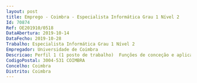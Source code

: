 ```yaml
--- 
layout: post
title: Emprego - Coimbra - Especialista Informática Grau 1 Nível 2
Id: 70874
Ref: OE201910/0518
DataAbertura: 2019-10-14
DataFecho: 2019-10-28
Trabalho: Especialista Informática Grau 1 Nível 2
Empregador: Universidade de Coimbra
Descricao: Perfil 1 (1 posto de trabalho)  Funções de conceção e aplicação na área de engenharia de software, nos termos da alínea c) do n.º 1 e do n.º 5 do artigo 2.º da Portaria n.º 358 2002, de 03 de abril, em particular  análise dos requisitos e conceção lógica dos sistemas de informação, especificando as aplicações e programas informáticos, as entradas e as saídas, os modelos de dados e os esquemas de processamento  projeção, desenvolvimento e documentação das aplicações e programas informáticos, assegurando a sua integração nos sistemas de informação existentes e compatibilidade com as plataformas tecnológicas utilizadas  instalação, configuração, assegurando a integração e teste de componentes, programas e produtos aplicacionais e definindo as respetivas regras de segurança e recuperação e os manuais de utilização  elaboração de rotinas e programas utilitários, e definir procedimentos de uso geral necessários a uma fácil e correta utilização dos sistemas aplicacionais e produtos de microinformática e na programação de procedimentos de interrogação de ficheiros e bases de dados. As funções a exercer prendem se com o desenvolvimento e evolução de aplicações e programas informáticos predominantemente em ambiente Web, assegurando a compatibilidade com as plataformas tecnológicas utilizadas na Universidade de Coimbra. Perfil 2 (1 posto de trabalho)  Funções de conceção e aplicação na área de infraestruturas tecnológicas, nos termos da alínea b) do n.º 1 e do n.º 5 do artigo 2.º da Portaria n.º 358 2002, de 03 de abril, relacionadas com a área de infraestruturas tecnológicas, no âmbito das competências do Serviço de Gestão de Sistemas e Infraestruturas de Informação e Comunicação do Centro de Serviços Comuns (CSC) da Administração da Universidade de Coimbra, Regulamento n.º 4 2011, alterado e republicado pelo Despacho n.º 16420 2013, publicado em Diário da República, 2.ª série, n.º 245, de 18 de dezembro), em particular na Área de Serviços de Rede, das quais se destacam    Gestão e operação de serviços de Internet    Gestão dos serviços de autenticação   Gestão do serviço de correio eletrónico    Gestão dos serviços de distribuição de software e partilha de ficheiros    Gestão do serviço de monitorização   Gestão do serviço de Voz sobre IP (VoIP) 
CodigoPostal: 3004-531 COIMBRA
Concelho: Coimbra
Distrito: Coimbra
--- 
```

